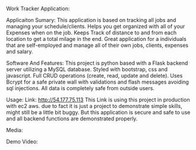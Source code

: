 Work Tracker Application:

Applicaiton Sumary:
This application is based on tracking all jobs and managing your schedule/clients. Helps you get organized with all of your Expenses when on the job. Keeps Track of distance to and from each location to get a total milage in the end. Great application for a individuals that are self-employed and manage all of their own jobs, clients, expenses and salary.

Software And Features: 
This project is python based with a Flask backend server utilizing a MySQL database. Styled with bootstrap, css and javascript. Full CRUD operations (create, read, update and delete). Uses Bcrypt for a safe private wall with validations and flash messages avoiding sql injections. All data is completely safe from outside users.

Usage: Link: 
http://54.177.75.113 This Link is using this project in production with ec2 aws. due to fact it is just a project to demonstrate simple skills, might still be a little bit buggy. But this application is secure and safe to use and all backend functions are demonstrated properly.

Media:

Demo Video:
